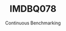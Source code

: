 ---
layout: docu
title: IMDBQ078
subtitle: Continuous Benchmarking
selected: IMDB
expanded: Benchmarking
benchmark: /individual_results/IMDBQ078.html
---
